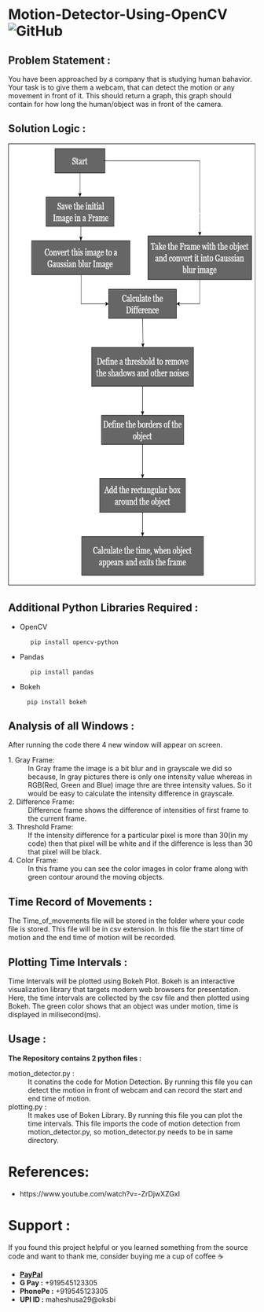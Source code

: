 # Motion-Detector-Using-OpenCV  <img alt="GitHub" src="https://img.shields.io/github/license/smahesh29/Motion-Detector-Using-OpenCV">

<h2>Problem Statement : </h2>
    You have been approached by a company that is studying human bahavior. Your task is to give them a webcam, that can detect the motion or any movement in front of it. This should return a graph, this graph should contain for how long the human/object was in front of the camera.

<h2>Solution Logic : </h2>
<img src="Solution Logic.png" width="600" height="900">

<h2>Additional Python Libraries Required :</h2>
<ul>
  <li>OpenCV</li>
  
       pip install opencv-python
</ul>
<ul>
 <li>Pandas</li>
  
       pip install pandas
</ul>
<ul>
<li>Bokeh</li>
      
      pip install bokeh
</ul>
 
<h2>Analysis of all Windows :</h2>
  
After running the code there 4 new window will appear on screen.
<dl>
<dt>1. Gray Frame:</dt> 
<dd>In Gray frame the image is a bit blur and in grayscale we did so because, In gray pictures there is only one intensity value whereas in RGB(Red, Green and Blue) image thre are three intensity values. So it would be easy to calculate the intensity difference in grayscale.</dd>

<dt>2. Difference Frame:</dt> 
<dd>Difference frame shows the difference of intensities of first frame to the current frame.</dd>

<dt>3. Threshold Frame:</dt> 
<dd>If the intensity difference for a particular pixel is more than 30(in my code) then that pixel will be white and if the difference is less than 30 that pixel will be black.</dd>

<dt>4. Color Frame:</dt> 
<dd>In this frame you can see the color images in color frame along with green contour around the moving objects.</dd>

<h2>Time Record of Movements :</h2>
  
The Time_of_movements file will be stored in the folder where your code file is stored. This file will be in csv extension. In this file the start time of motion and the end time of motion will be recorded.

<h2>Plotting Time Intervals :</h2>

Time Intervals will be plotted using Bokeh Plot. Bokeh is an interactive visualization library that targets modern web browsers for presentation. Here, the time intervals are collected by the csv file and then plotted using Bokeh. The green color shows that an object was under motion, time is displayed in milisecond(ms).

<h2>Usage :</h2>

<b>The Repository contains 2 python files :</b>
<dl>
  <dt>motion_detector.py :</dt>
  <dd>It conatins the code for Motion Detection. By running this file you can detect the motion in front of webcam and can record the start and end time of motion.</dd>
  <dt>plotting.py :</dt>
  <dd>It makes use of Boken Library. By running this file you can plot the time intervals. This file imports the code of motion detection from motion_detector.py, so motion_detector.py needs to be in same directory.</dd>

# References:
<ul>
  <li>https://www.youtube.com/watch?v=-ZrDjwXZGxI</li>
</ul>
  
# Support :
If you found this project helpful or you learned something from the source code and want to thank me, consider buying me a cup of coffee ☕
<ul>
    <li><a href="https://www.paypal.me/smahesh29"><b>PayPal</b></a></li>
    <li><b>G Pay :</b> +919545123305</li>
    <li><b>PhonePe :</b> +919545123305</li>
    <li><b>UPI ID :</b> maheshusa29@oksbi</li>
</ul>
